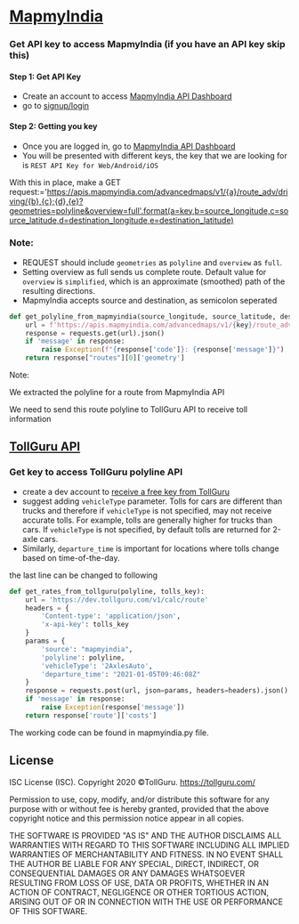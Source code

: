 # [MapmyIndia](https://www.mapmyindia.com/api/)

### Get API key to access MapmyIndia (if you have an API key skip this)
#### Step 1: Get API Key
* Create an account to access [MapmyIndia API Dashboard](https://www.mapmyindia.com/api/dashboard)
* go to [signup/login](https://www.mapmyindia.com/api/login)

#### Step 2: Getting you key
* Once you are logged in, go to [MapmyIndia API Dashboard](https://www.mapmyindia.com/api/dashboard)
* You will be presented with different keys, the key that we are looking
  for is `REST API Key for Web/Android/iOS`

With this in place, make a GET request:='https://apis.mapmyindia.com/advancedmaps/v1/{a}/route_adv/driving/{b},{c};{d},{e}?geometries=polyline&overview=full'.format(a=key,b=source_longitude,c=source_latitude,d=destination_longitude,e=destination_latitude)
### Note:
* REQUEST should include `geometries` as `polyline` and `overview` as `full`.
* Setting overview as full sends us complete route. Default value for `overview` is `simplified`, which is an approximate (smoothed) path of the resulting directions.
* MapmyIndia accepts source and destination, as semicolon seperated

```python
def get_polyline_from_mapmyindia(source_longitude, source_latitude, destination_longitude, destination_latitude, key):
    url = f'https://apis.mapmyindia.com/advancedmaps/v1/{key}/route_adv/driving/{source_longitude},{source_latitude};{destination_longitude},{destination_latitude}?geometries=polyline&overview=full'
    response = requests.get(url).json()
    if 'message' in response:
        raise Exception(f"{response['code']}: {response['message']}")
    return response["routes"][0]['geometry']
```

Note:

We extracted the polyline for a route from MapmyIndia API

We need to send this route polyline to TollGuru API to receive toll information

## [TollGuru API](https://tollguru.com/developers/docs/)

### Get key to access TollGuru polyline API
* create a dev account to [receive a free key from TollGuru](https://tollguru.com/developers/get-api-key)
* suggest adding `vehicleType` parameter. Tolls for cars are different than trucks and therefore if `vehicleType` is not specified, may not receive accurate tolls. For example, tolls are generally higher for trucks than cars. If `vehicleType` is not specified, by default tolls are returned for 2-axle cars. 
* Similarly, `departure_time` is important for locations where tolls change based on time-of-the-day.

the last line can be changed to following

```python
def get_rates_from_tollguru(polyline, tolls_key):
    url = 'https://dev.tollguru.com/v1/calc/route'
    headers = {
        'Content-type': 'application/json',
        'x-api-key': tolls_key
    }
    params = {
        'source': "mapmyindia",
        'polyline': polyline,
        'vehicleType': '2AxlesAuto',
        'departure_time': "2021-01-05T09:46:08Z"
    }
    response = requests.post(url, json=params, headers=headers).json()
    if 'message' in response:
        raise Exception(response['message'])
    return response['route']['costs']
```

The working code can be found in mapmyindia.py file.

## License
ISC License (ISC). Copyright 2020 &copy;TollGuru. https://tollguru.com/

Permission to use, copy, modify, and/or distribute this software for any purpose with or without fee is hereby granted, provided that the above copyright notice and this permission notice appear in all copies.

THE SOFTWARE IS PROVIDED "AS IS" AND THE AUTHOR DISCLAIMS ALL WARRANTIES WITH REGARD TO THIS SOFTWARE INCLUDING ALL IMPLIED WARRANTIES OF MERCHANTABILITY AND FITNESS. IN NO EVENT SHALL THE AUTHOR BE LIABLE FOR ANY SPECIAL, DIRECT, INDIRECT, OR CONSEQUENTIAL DAMAGES OR ANY DAMAGES WHATSOEVER RESULTING FROM LOSS OF USE, DATA OR PROFITS, WHETHER IN AN ACTION OF CONTRACT, NEGLIGENCE OR OTHER TORTIOUS ACTION, ARISING OUT OF OR IN CONNECTION WITH THE USE OR PERFORMANCE OF THIS SOFTWARE.
